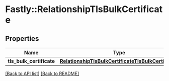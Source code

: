 # Fastly::RelationshipTlsBulkCertificate

## Properties

| Name | Type | Description | Notes |
| ---- | ---- | ----------- | ----- |
| **tls_bulk_certificate** | [**RelationshipTlsBulkCertificateTlsBulkCertificate**](RelationshipTlsBulkCertificateTlsBulkCertificate.md) |  | [optional] |

[[Back to API list]](../../README.md#endpoints) [[Back to README]](../../README.md)

